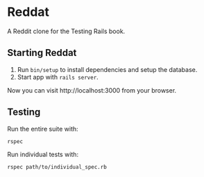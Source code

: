 # Reddat

A Reddit clone for the Testing Rails book.

## Starting Reddat

1. Run `bin/setup` to install dependencies and setup the database.
1. Start app with `rails server`.

Now you can visit http://localhost:3000 from your browser.

## Testing

Run the entire suite with:

```
rspec
```

Run individual tests with:

```
rspec path/to/individual_spec.rb
```
